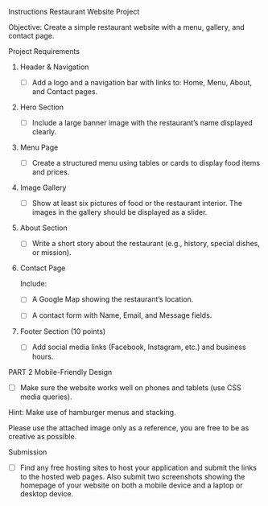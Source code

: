 Instructions
Restaurant Website Project

Objective:
Create a simple restaurant website with a menu, gallery, and contact page.

Project Requirements 
1. Header & Navigation

   - [ ] Add a logo and a navigation bar with links to: Home, Menu, About, and Contact pages.

2. Hero Section

   - [ ] Include a large banner image with the restaurant’s name displayed clearly.

3. Menu Page

   - [ ] Create a structured menu using tables or cards to display food items and prices.

4. Image Gallery

   - [ ] Show at least six pictures of food or the restaurant interior. The images in the gallery should be displayed as a slider.

5. About Section

   - [ ] Write a short story about the restaurant (e.g., history, special dishes, or mission).
 
6. Contact Page

   Include:
 
      - [ ] A Google Map showing the restaurant’s location.

      - [ ] A contact form with Name, Email, and Message fields.

8. Footer Section (10 points)

   - [ ] Add social media links (Facebook, Instagram, etc.) and business hours.

PART 2 Mobile-Friendly Design

   - [ ] Make sure the website works well on phones and tablets (use CSS media queries).
 
   Hint: Make use of hamburger menus and stacking.
 
   Please use the attached image only as a reference, you are free to be as creative as possible.

Submission

   - [ ] Find any free hosting sites to host your application and submit the links to the hosted web pages. Also submit two screenshots showing the homepage of your website on both a mobile device and a laptop or desktop device.
